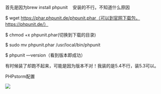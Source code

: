 首先是因为brew install phpunit    安装的不行。不知道什么原因





$ wget https://phar.phpunit.de/phpunit.phar（可以到官网下载包，https://phpunit.de/）



$ chmod +x phpunit.phar(切换到下载的目录)



$ sudo mv phpunit.phar /usr/local/bin/phpunit



$ phpunit —version（看到版本即成功）

有时候装了却跑不起来，可能是因为版本不对！我装的是5.4不行，装5.3可以。

PHPstorm配置

![](https://gitee.com/hxc8/images7/raw/master/img/202407190749342.jpg)

